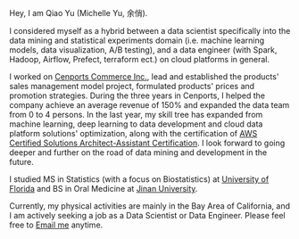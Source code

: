Hey, I am Qiao Yu (Michelle Yu, 余俏). 

I considered myself as a hybrid between a data scientist specifically into the data mining and statistical experiments domain (i.e. machine learning models, data visualization, A/B testing), and a data engineer (with Spark, Hadoop, Airflow, Prefect, terraform ect.) on cloud platforms in general. 

I worked on [Cenports Commerce Inc.](https://www.cenports.com/), lead and established the products' sales management model project, formulated products' prices and promotion strategies. During the three years in Cenports, I helped the company achieve an average revenue of 150% and expanded the data team from 0 to 4 persons. In the last year, my skill tree has expanded from machine learning, deep learning to data development and cloud data platform solutions' optimization, along with the certification of [AWS Certified Solutions Architect-Assistant Certification](https://www.credly.com/badges/7195a329-68bc-4f6c-8cc6-6fa95db40224/linked_in_profile). I look forward to going deeper and further on the road of data mining and development in the future.

I studied MS in Statistics (with a focus on Biostatistics) at [University of Florida](https://en.wikipedia.org/wiki/University_of_Florida) and BS in Oral Medicine at [Jinan University](https://en.wikipedia.org/wiki/Jinan_University).

Currently, my physical activities are mainly in the Bay Area of California, and I am actively seeking a job as a Data Scientist or Data Engineer. Please feel free to [Email me](qiaoyee.job@gmail.com) anytime.

